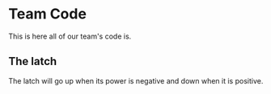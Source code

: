 # Team Code

This is here all of our team's code is.

## The latch

The latch will go up when its power is negative and down when it is positive.